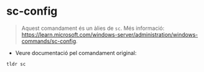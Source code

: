 # sc-config

> Aquest comandament és un àlies de `sc`.
> Més informació: <https://learn.microsoft.com/windows-server/administration/windows-commands/sc-config>.

- Veure documentació pel comandament original:

`tldr sc`

